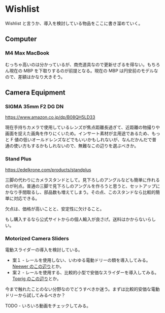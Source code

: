 # Wishlist

Wishlist と言うか、導入を検討している物品をここに書き溜めていく。

## Computer

### M4 Max MacBook

むっちゃ高いのは分かっているが、商売道具なので更新せざるを得ない。もちろん現在の MBP を下取りするのが前提となる。現在の MBP は円安前のモデルなので、差額はかなり大きそう。

## Camera Equipment

### SIGMA 35mm F2 DG DN

https://www.amazon.co.jp/dp/B08QH5LD33

現在手持ちカメラで使用しているレンズが焦点距離長過ぎて、近距離の物撮りや画面を捉えた画角を作りにくいため。インサート素材が主用途であるため、もっと F 値の低いオールドレンズなどでもいいかもしれないが、なんだかんだで普通の使い方もするかもしれないので、無難なこの辺りを選ぶべきか。

### Stand Plus

https://edelkrone.com/products/standplus

三脚の代わりにカメラスタンドとして。見下ろしのアングルなども簡単に作れるのが利点。普通の三脚で見下ろしのアングルを作ろうと思うと、セットアップにかなり手間取るし、部品数も増えてしまう。その点、このスタンドなら比較的簡単に対応できる。

欠点は、価格が高いことと、安定性に欠けること。

もし購入するなら公式サイトからの個人輸入が良さげ。送料はかからないらしい。

### Motorized Camera Sliders

電動スライダーの導入を検討している。

- 案１ - レールを使用しない、いわゆる電動ドリーの類を導入してみる。[Neewer のこの辺り](https://neewer.com/collections/sliders/products/video-camera-supports-66600072)とか。
- 案２ - レールを使用する、比較的小型で安価なスライダーを導入してみる。[Toprig のこの辺り](https://www.amazon.co.jp/dp/B0CKYN3VGN)とか。

今まで触れたことのない分野なのでどうすべきか迷う。まずは比較的安価な電動ドリーから試してみるべきか？

TODO - いろいろ動画をチェックしてみる。
